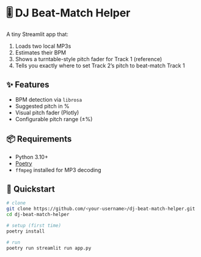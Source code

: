 # 🎚️ DJ Beat-Match Helper

A tiny Streamlit app that:
1. Loads two local MP3s
2. Estimates their BPM
3. Shows a turntable-style pitch fader for Track 1 (reference)
4. Tells you exactly where to set Track 2’s pitch to beat-match Track 1

## ✨ Features
- BPM detection via `librosa`
- Suggested pitch in %
- Visual pitch fader (Plotly)
- Configurable pitch range (±%)

## 📦 Requirements
- Python 3.10+
- [Poetry](https://python-poetry.org/)
- `ffmpeg` installed for MP3 decoding

## 🚀 Quickstart

```bash
# clone
git clone https://github.com/<your-username>/dj-beat-match-helper.git
cd dj-beat-match-helper

# setup (first time)
poetry install

# run
poetry run streamlit run app.py

